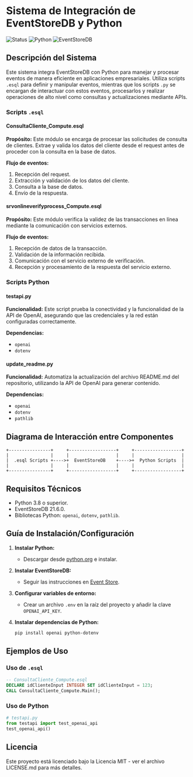 # Sistema de Integración de EventStoreDB y Python

![Status](https://img.shields.io/badge/status-active-success.svg)
![Python](https://img.shields.io/badge/python-3.8+-blue.svg)
![EventStoreDB](https://img.shields.io/badge/EventStoreDB-21.6.0-orange.svg)

## Descripción del Sistema

Este sistema integra EventStoreDB con Python para manejar y procesar eventos de manera eficiente en aplicaciones empresariales. Utiliza scripts `.esql` para definir y manipular eventos, mientras que los scripts `.py` se encargan de interactuar con estos eventos, procesarlos y realizar operaciones de alto nivel como consultas y actualizaciones mediante APIs.

### Scripts `.esql`

#### ConsultaCliente_Compute.esql
**Propósito:** Este módulo se encarga de procesar las solicitudes de consulta de clientes. Extrae y valida los datos del cliente desde el request antes de proceder con la consulta en la base de datos.

**Flujo de eventos:**
1. Recepción del request.
2. Extracción y validación de los datos del cliente.
3. Consulta a la base de datos.
4. Envío de la respuesta.

#### srvonlineverifyprocess_Compute.esql
**Propósito:** Este módulo verifica la validez de las transacciones en línea mediante la comunicación con servicios externos.

**Flujo de eventos:**
1. Recepción de datos de la transacción.
2. Validación de la información recibida.
3. Comunicación con el servicio externo de verificación.
4. Recepción y procesamiento de la respuesta del servicio externo.

### Scripts Python

#### testapi.py
**Funcionalidad:** Este script prueba la conectividad y la funcionalidad de la API de OpenAI, asegurando que las credenciales y la red están configuradas correctamente.

**Dependencias:**
- `openai`
- `dotenv`

#### update_readme.py
**Funcionalidad:** Automatiza la actualización del archivo README.md del repositorio, utilizando la API de OpenAI para generar contenido.

**Dependencias:**
- `openai`
- `dotenv`
- `pathlib`

## Diagrama de Interacción entre Componentes
```
+----------------+     +------------------+     +------------------+
|                |     |                  |     |                  |
|  .esql Scripts +---->+  EventStoreDB    +---->+  Python Scripts  |
|                |     |                  |     |                  |
+----------------+     +------------------+     +------------------+
```

## Requisitos Técnicos

- Python 3.8 o superior.
- EventStoreDB 21.6.0.
- Bibliotecas Python: `openai`, `dotenv`, `pathlib`.

## Guía de Instalación/Configuración

1. **Instalar Python:**
   - Descargar desde [python.org](https://www.python.org/downloads/) e instalar.

2. **Instalar EventStoreDB:**
   - Seguir las instrucciones en [Event Store](https://eventstore.com/docs/).

3. **Configurar variables de entorno:**
   - Crear un archivo `.env` en la raíz del proyecto y añadir la clave `OPENAI_API_KEY`.

4. **Instalar dependencias de Python:**
   ```bash
   pip install openai python-dotenv
   ```

## Ejemplos de Uso

### Uso de `.esql`
```sql
-- ConsultaCliente_Compute.esql
DECLARE idClienteInput INTEGER SET idClienteInput = 123;
CALL ConsultaCliente_Compute.Main();
```

### Uso de Python
```python
# testapi.py
from testapi import test_openai_api
test_openai_api()
```

## Licencia

Este proyecto está licenciado bajo la Licencia MIT - ver el archivo LICENSE.md para más detalles.
